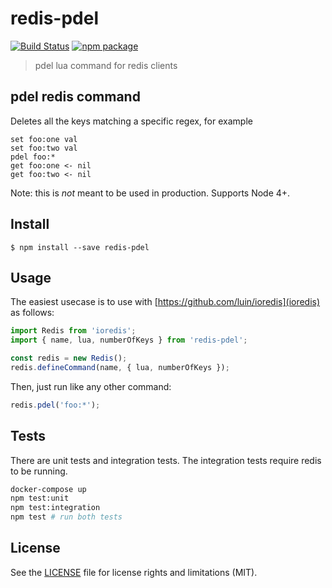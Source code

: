 # redis-pdel

[![Build Status][build-badge]][build]
[![npm package][npm-badge]][npm]

> pdel lua command for redis clients

## pdel redis command

Deletes all the keys matching a specific regex, for example

```
set foo:one val
set foo:two val
pdel foo:*
get foo:one <- nil
get foo:two <- nil
```

Note: this is *not* meant to be used in production. Supports Node 4+.

## Install

```
$ npm install --save redis-pdel
```

## Usage

The easiest usecase is to use with [https://github.com/luin/ioredis](ioredis) as follows:

```js
import Redis from 'ioredis';
import { name, lua, numberOfKeys } from 'redis-pdel';

const redis = new Redis();
redis.defineCommand(name, { lua, numberOfKeys });
```

Then, just run like any other command:

```js
redis.pdel('foo:*');
```

## Tests

There are unit tests and integration tests. The integration tests require redis to be running.

```bash
docker-compose up
npm test:unit
npm test:integration
npm test # run both tests
```

## License

See the [LICENSE](LICENSE.md) file for license rights and limitations (MIT).

[build-badge]: https://img.shields.io/github/actions/workflow/status/dotcore64/redis-pdel/test.yml?event=push&style=flat-square
[build]: https://github.com/dotcore64/redis-pdel/actions

[npm-badge]: https://img.shields.io/npm/v/redis-pdel.svg?style=flat-square
[npm]: https://www.npmjs.org/package/redis-pdel
